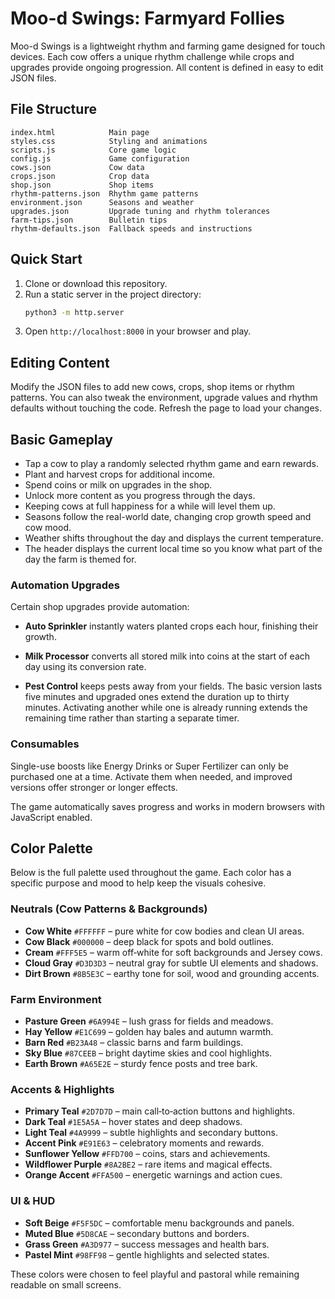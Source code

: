 # Moo-d Swings: Farmyard Follies

Moo-d Swings is a lightweight rhythm and farming game designed for touch devices. Each cow offers a unique rhythm challenge while crops and upgrades provide ongoing progression. All content is defined in easy to edit JSON files.

## File Structure
```
index.html            Main page
styles.css            Styling and animations
scripts.js            Core game logic
config.js             Game configuration
cows.json             Cow data
crops.json            Crop data
shop.json             Shop items
rhythm-patterns.json  Rhythm game patterns
environment.json      Seasons and weather
upgrades.json         Upgrade tuning and rhythm tolerances
farm-tips.json        Bulletin tips
rhythm-defaults.json  Fallback speeds and instructions
```

## Quick Start
1. Clone or download this repository.
2. Run a static server in the project directory:
   ```bash
   python3 -m http.server
   ```
3. Open `http://localhost:8000` in your browser and play.

## Editing Content
Modify the JSON files to add new cows, crops, shop items or rhythm patterns. You can also tweak the environment, upgrade values and rhythm defaults without touching the code. Refresh the page to load your changes.
## Basic Gameplay
- Tap a cow to play a randomly selected rhythm game and earn rewards.
- Plant and harvest crops for additional income.
- Spend coins or milk on upgrades in the shop.
- Unlock more content as you progress through the days.
 - Keeping cows at full happiness for a while will level them up.
 - Seasons follow the real-world date, changing crop growth speed and cow mood.
 - Weather shifts throughout the day and displays the current temperature.
- The header displays the current local time so you know what part of the day the farm is themed for.

### Automation Upgrades
Certain shop upgrades provide automation:
- **Auto Sprinkler** instantly waters planted crops each hour, finishing their growth.
- **Milk Processor** converts all stored milk into coins at the start of each day using its conversion rate.

- **Pest Control** keeps pests away from your fields. The basic version lasts five minutes and
  upgraded ones extend the duration up to thirty minutes. Activating another
  while one is already running extends the remaining time rather than starting
  a separate timer.

### Consumables
Single-use boosts like Energy Drinks or Super Fertilizer can only be purchased one at a time.
Activate them when needed, and improved versions offer stronger or longer effects.

The game automatically saves progress and works in modern browsers with JavaScript enabled.

## Color Palette
Below is the full palette used throughout the game. Each color has a specific purpose and mood to help keep the visuals cohesive.

### Neutrals (Cow Patterns & Backgrounds)
- **Cow White** `#FFFFFF` – pure white for cow bodies and clean UI areas.
- **Cow Black** `#000000` – deep black for spots and bold outlines.
- **Cream** `#FFF5E5` – warm off‑white for soft backgrounds and Jersey cows.
- **Cloud Gray** `#D3D3D3` – neutral gray for subtle UI elements and shadows.
- **Dirt Brown** `#8B5E3C` – earthy tone for soil, wood and grounding accents.

### Farm Environment
- **Pasture Green** `#6A994E` – lush grass for fields and meadows.
- **Hay Yellow** `#E1C699` – golden hay bales and autumn warmth.
- **Barn Red** `#B23A48` – classic barns and farm buildings.
- **Sky Blue** `#87CEEB` – bright daytime skies and cool highlights.
- **Earth Brown** `#A65E2E` – sturdy fence posts and tree bark.

### Accents & Highlights
- **Primary Teal** `#2D7D7D` – main call‑to‑action buttons and highlights.
- **Dark Teal** `#1E5A5A` – hover states and deep shadows.
- **Light Teal** `#4A9999` – subtle highlights and secondary buttons.
- **Accent Pink** `#E91E63` – celebratory moments and rewards.
- **Sunflower Yellow** `#FFD700` – coins, stars and achievements.
- **Wildflower Purple** `#8A2BE2` – rare items and magical effects.
- **Orange Accent** `#FFA500` – energetic warnings and action cues.

### UI & HUD
- **Soft Beige** `#F5F5DC` – comfortable menu backgrounds and panels.
- **Muted Blue** `#5D8CAE` – secondary buttons and borders.
- **Grass Green** `#A3D977` – success messages and health bars.
- **Pastel Mint** `#98FF98` – gentle highlights and selected states.

These colors were chosen to feel playful and pastoral while remaining readable on small screens.

